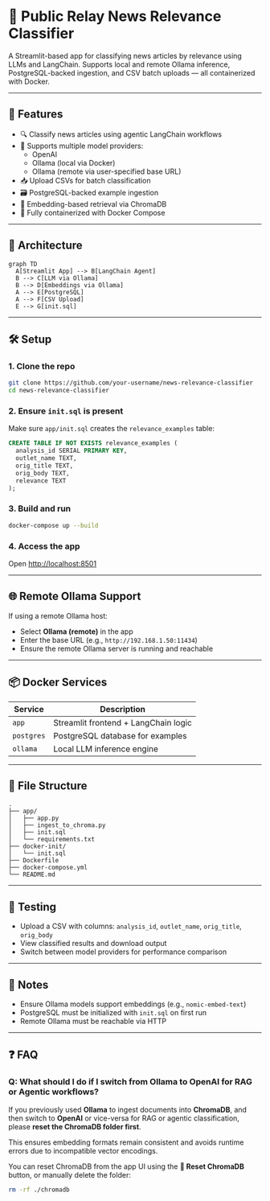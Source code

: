 # 📰 Public Relay News Relevance Classifier

A Streamlit-based app for classifying news articles by relevance using LLMs and LangChain. Supports local and remote Ollama inference, PostgreSQL-backed ingestion, and CSV batch uploads — all containerized with Docker.

---

## 🚀 Features

- 🔍 Classify news articles using agentic LangChain workflows
- 🧠 Supports multiple model providers:
  - OpenAI
  - Ollama (local via Docker)
  - Ollama (remote via user-specified base URL)
- 📥 Upload CSVs for batch classification
- 🗃️ PostgreSQL-backed example ingestion
- 🧠 Embedding-based retrieval via ChromaDB
- 🐳 Fully containerized with Docker Compose

---

## 🧱 Architecture

```mermaid
graph TD
  A[Streamlit App] --> B[LangChain Agent]
  B --> C[LLM via Ollama]
  B --> D[Embeddings via Ollama]
  A --> E[PostgreSQL]
  A --> F[CSV Upload]
  E --> G[init.sql]
```

---

## 🛠️ Setup

### 1. Clone the repo
```bash
git clone https://github.com/your-username/news-relevance-classifier
cd news-relevance-classifier
```

### 2. Ensure `init.sql` is present
Make sure `app/init.sql` creates the `relevance_examples` table:
```sql
CREATE TABLE IF NOT EXISTS relevance_examples (
  analysis_id SERIAL PRIMARY KEY,
  outlet_name TEXT,
  orig_title TEXT,
  orig_body TEXT,
  relevance TEXT
);
```

### 3. Build and run
```bash
docker-compose up --build
```

### 4. Access the app
Open [http://localhost:8501](http://localhost:8501)

---

## 🌐 Remote Ollama Support

If using a remote Ollama host:
- Select **Ollama (remote)** in the app
- Enter the base URL (e.g., `http://192.168.1.50:11434`)
- Ensure the remote Ollama server is running and reachable

---

## 📦 Docker Services

| Service   | Description                          |
|-----------|--------------------------------------|
| `app`     | Streamlit frontend + LangChain logic |
| `postgres`| PostgreSQL database for examples     |
| `ollama`  | Local LLM inference engine           |

---

## 📁 File Structure

```
.
├── app/
│   ├── app.py
│   ├── ingest_to_chroma.py
│   ├── init.sql
│   └── requirements.txt
├── docker-init/
│   └── init.sql
├── Dockerfile
├── docker-compose.yml
└── README.md
```

---

## 🧪 Testing

- Upload a CSV with columns: `analysis_id`, `outlet_name`, `orig_title`, `orig_body`
- View classified results and download output
- Switch between model providers for performance comparison

---

## 📌 Notes

- Ensure Ollama models support embeddings (e.g., `nomic-embed-text`)
- PostgreSQL must be initialized with `init.sql` on first run
- Remote Ollama must be reachable via HTTP

---

## ❓ FAQ

### Q: What should I do if I switch from Ollama to OpenAI for RAG or Agentic workflows?

If you previously used **Ollama** to ingest documents into **ChromaDB**, and then switch to **OpenAI**  or vice-versa for RAG or agentic classification, please **reset the ChromaDB folder first**.

This ensures embedding formats remain consistent and avoids runtime errors due to incompatible vector encodings.

You can reset ChromaDB from the app UI using the **🧹 Reset ChromaDB** button, or manually delete the folder:
```bash
rm -rf ./chromadb
